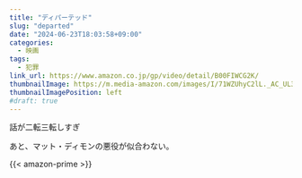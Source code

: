 ```yaml
---
title: "ディパーテッド"
slug: "departed"
date: "2024-06-23T18:03:58+09:00"
categories:
  - 映画
tags:
  - 犯罪
link_url: https://www.amazon.co.jp/gp/video/detail/B00FIWCG2K/
thumbnailImage: https://m.media-amazon.com/images/I/71WZUhyC2lL._AC_UL320_.jpg
thumbnailImagePosition: left
#draft: true
---
```

話が二転三転しすぎ
<!--more-->
あと、マット・ディモンの悪役が似合わない。

{{< amazon-prime >}}
